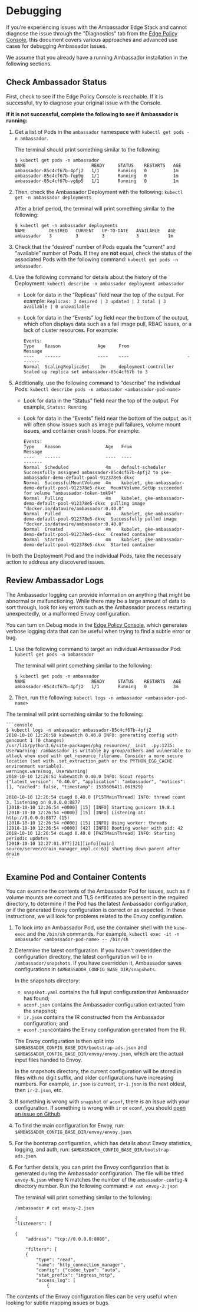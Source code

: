 # Debugging

If you’re experiencing issues with the Ambassador Edge Stack and cannot diagnose the issue through the "Diagnostics" tab from the [Edge Policy Console](../../using/edge-policy-console), this document covers various approaches and advanced use cases for debugging Ambassador issues.

We assume that you already have a running Ambassador installation in the following sections.

## Check Ambassador Status

First, check to see if the Edge Policy Console is reachable. If it is successful, try to diagnose your original issue with the Console.

**If it is not successful, complete the following to see if Ambassador is running:**

1. Get a list of Pods in the `ambassador` namespace with `kubectl get pods -n ambassador`.

    The terminal should print something similar to the following:

    ```console
    $ kubectl get pods -n ambassador
    NAME                         READY     STATUS    RESTARTS   AGE
    ambassador-85c4cf67b-4pfj2   1/1       Running   0          1m
    ambassador-85c4cf67b-fqp9g   1/1       Running   0          1m
    ambassador-85c4cf67b-vg6p5   1/1       Running   0          1m
    ```

2. Then, check the Ambassador Deployment with the following: `kubectl get -n ambassador deployments`

    After a brief period, the terminal will print something similar to the following:

    ```console
    $ kubectl get -n ambassador deployments
    NAME         DESIRED   CURRENT   UP-TO-DATE   AVAILABLE   AGE
    ambassador   3         3         3            3           1m
    ```

3. Check that the “desired” number of Pods equals the “current” and “available” number of Pods. If they are **not** equal, check the status of the associated Pods with the following command: `kubectl get pods -n ambassador`.
4. Use the following command for details about the history of the Deployment: `kubectl describe -n ambassador deployment ambassador`

    * Look for data in the “Replicas” field near the top of the output. For example:
        `Replicas: 3 desired | 3 updated | 3 total | 3 available | 0 unavailable`

    * Look for data in the “Events” log field near the bottom of the output, which often displays data such as a fail image pull, RBAC issues, or a lack of cluster resources. For example:

        ```
        Events:
        Type    Reason              Age     From                      Message
        ----    ------              ----    ----                      -------
        Normal  ScalingReplicaSet    2m     deployment-controller      Scaled up replica set ambassador-85c4cf67b to 3
        ```

5. Additionally, use the following command to “describe” the individual Pods: `kubectl describe pods -n ambassador <ambassador-pod-name>`

    * Look for data in the “Status” field near the top of the output. For example, `Status: Running`

    * Look for data in the “Events” field near the bottom of the output, as it will often show issues such as image pull failures, volume mount issues, and container crash loops. For example:
        ```
        Events:
        Type    Reason                 Age   From                                                     Message
        ----    ------                 ----  ----                                                     -------
        Normal  Scheduled              4m    default-scheduler                                        Successfully assigned ambassador-85c4cf67b-4pfj2 to gke-ambassador-demo-default-pool-912378e5-dkxc
        Normal  SuccessfulMountVolume  4m    kubelet, gke-ambassador-demo-default-pool-912378e5-dkxc  MountVolume.SetUp succeeded for volume "ambassador-token-tmk94"
        Normal  Pulling                4m    kubelet, gke-ambassador-demo-default-pool-912378e5-dkxc  pulling image "docker.io/datawire/ambassador:0.40.0"
        Normal  Pulled                 4m    kubelet, gke-ambassador-demo-default-pool-912378e5-dkxc  Successfully pulled image "docker.io/datawire/ambassador:0.40.0"
        Normal  Created                4m    kubelet, gke-ambassador-demo-default-pool-912378e5-dkxc  Created container
        Normal  Started                4m    kubelet, gke-ambassador-demo-default-pool-912378e5-dkxc  Started container
        ```

In both the Deployment Pod and the individual Pods, take the necessary action to address any discovered issues.

## Review Ambassador Logs

The Ambassador logging can provide information on anything that might be abnormal or malfunctioning. While there may be a large amount of data to sort through, look for key errors such as the Ambassador process restarting unexpectedly, or a malformed Envoy configuration.

You can turn on Debug mode in the [Edge Policy Console](../../using/edge-policy-console), which generates verbose logging data that can be useful when trying to find a subtle error or bug.

1. Use the following command to target an individual Ambassador Pod: `kubectl get pods -n ambassador`

    The terminal will print something similar to the following:

    ```console
    $ kubectl get pods -n ambassador
    NAME                         READY     STATUS    RESTARTS   AGE
    ambassador-85c4cf67b-4pfj2   1/1       Running   0          3m
    ```

2. Then, run the following: `kubectl logs -n ambassador <ambassador-pod-name>`

The terminal will print something similar to the following:

    ```console
    $ kubectl logs -n ambassador ambassador-85c4cf67b-4pfj2
    2018-10-10 12:26:50 kubewatch 0.40.0 INFO: generating config with gencount 1 (0 changes)
    /usr/lib/python3.6/site-packages/pkg_resources/__init__.py:1235: UserWarning: /ambassador is writable by group/others and vulnerable to attack when used with get_resource_filename. Consider a more secure location (set with .set_extraction_path or the PYTHON_EGG_CACHE environment variable).
    warnings.warn(msg, UserWarning)
    2018-10-10 12:26:51 kubewatch 0.40.0 INFO: Scout reports {"latest_version": "0.40.0", "application": "ambassador", "notices": [], "cached": false, "timestamp": 1539606411.061929}

    2018-10-10 12:26:54 diagd 0.40.0 [P15TMainThread] INFO: thread count 3, listening on 0.0.0.0:8877
    [2018-10-10 12:26:54 +0000] [15] [INFO] Starting gunicorn 19.8.1
    [2018-10-10 12:26:54 +0000] [15] [INFO] Listening at: http://0.0.0.0:8877 (15)
    [2018-10-10 12:26:54 +0000] [15] [INFO] Using worker: threads
    [2018-10-10 12:26:54 +0000] [42] [INFO] Booting worker with pid: 42
    2018-10-10 12:26:54 diagd 0.40.0 [P42TMainThread] INFO: Starting periodic updates
    [2018-10-10 12:27:01.977][21][info][main] source/server/drain_manager_impl.cc:63] shutting down parent after drain
    ```

## Examine Pod and Container Contents

You can examine the contents of the Ambassador Pod for issues, such as if volume mounts are correct and TLS certificates are present in the required directory, to determine if the Pod has the latest Ambassador configuration, or if the generated Envoy configuration is correct or as expected. In these instructions, we will look for problems related to the Envoy configuration.

1. To look into an Ambassador Pod, use the container shell with the `kube-exec` and the `/bin/sh` commands. For example, `kubectl exec -it -n ambassador <ambassador-pod-name> -- /bin/sh`
2. Determine the latest configuration. If you haven't overridden the configuration directory, the latest configuration will be in `/ambassador/snapshots`. If you have overridden it, Ambassador saves configurations in `$AMBASSADOR_CONFIG_BASE_DIR/snapshots`.

    In the snapshots directory:

    * `snapshot.yaml` contains the full input configuration that Ambassador has found;
    * `aconf.json` contains the Ambassador configuration extracted from the snapshot;
    * `ir.json` contains the IR constructed from the Ambassador configuration; and
    * `econf.json`contains the Envoy configuration generated from the IR.

    The Envoy configuration is then split into `$AMBASSADOR_CONFIG_BASE_DIR/bootstrap-ads.json` and `$AMBASSADOR_CONFIG_BASE_DIR/envoy/envoy.json`, which are the actual input files handed to Envoy.

    In the snapshots directory, the current configuration will be stored in files with no digit suffix, and older configurations have increasing numbers. For example, `ir.json` is current, `ir-1.json` is the next oldest, then `ir-2.json`, etc.

5. If something is wrong with `snapshot` or `aconf`, there is an issue with your configuration. If something is wrong with `ir` or `econf`, you should [open an issue on Github](https://github.com/datawire/ambassador/issues/new/choose).
6. To find the main configuration for Envoy, run: `$AMBASSADOR_CONFIG_BASE_DIR/envoy/envoy.json`.
7. For the bootstrap configuration, which has details about Envoy statistics, logging, and auth, run: `$AMBASSADOR_CONFIG_BASE_DIR/bootstrap-ads.json`.
8. For further details, you can print the Envoy configuration that is generated during the Ambassador configuration. The file will be titled `envoy-N.json` where N matches the number of the `ambassador-config-N` directory number. Run the following command: `# cat envoy-2.json`

    The terminal will print something similar to the following:

    ```console
    /ambassador # cat envoy-2.json

    {
    "listeners": [

    {
        "address": "tcp://0.0.0.0:8080",

        "filters": [
        {
            "type": "read",
            "name": "http_connection_manager",
            "config": {"codec_type": "auto",
            "stat_prefix": "ingress_http",
            "access_log": [
                {
    ```

The contents of the Envoy configuration files can be very useful when looking for subtle mapping issues or bugs.
